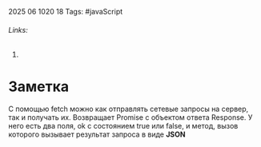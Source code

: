 2025 06 1020 18
Tags: #javaScript 
###### Links: 
1) 
# Заметка
С помощью fetch можно как отправлять  сетевые запросы на сервер, так и получать их.
Возвращает Promise с объектом ответа Response. У него есть два поля, ok с состоянием true или false, и метод, вызов которого вызывает результат запроса в виде **JSON**
